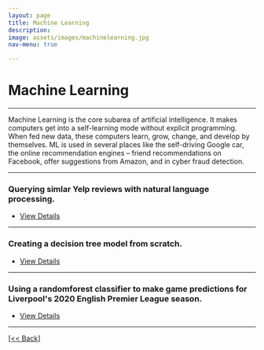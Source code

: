 ```yaml
---
layout: page
title: Machine Learning
description:
image: assets/images/machinelearning.jpg
nav-menu: true

---
```


# Machine Learning

---

Machine Learning is the core subarea of artificial intelligence. It makes computers get into a self-learning mode without explicit programming. When fed new data, these computers learn, grow, change, and develop by themselves.  ML is used in several places like the self-driving Google car, the online recommendation engines – friend recommendations on Facebook, offer suggestions from Amazon, and in cyber fraud detection.

---

### Querying simlar Yelp reviews with natural language processing.

<ul class="actions">
   <li><a href="https://cvanchieri.github.io/DSPortfolio/queryingyelpreviewsnlp.html" class="button next">View Details</a></li>
</ul>

---

### Creating a decision tree model from scratch.

<ul class="actions">
   <li><a href="https://cvanchieri.github.io/DSPortfolio/decisiontreefromscratch.html" class="button next">View Details</a></li>
</ul>

---

### Using a randomforest classifier to make game predictions for Liverpool's 2020 English Premier League season.

<ul class="actions">
   <li><a href="https://cvanchieri.github.io/DSPortfolio/liverpoolrandomforestprediction.html" class="button next">View Details</a></li>
</ul>




---
[[<< Back]](https://cvanchieri.github.io/DSPortfolio)
